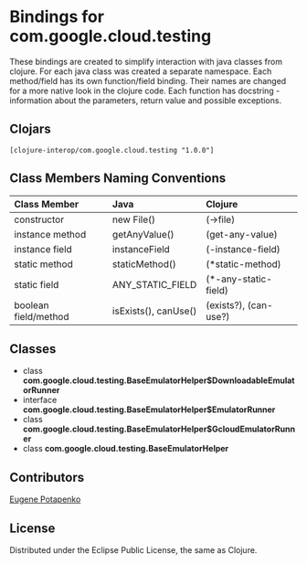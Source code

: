 # Bindings for com.google.cloud.testing

These bindings are created to simplify interaction with java classes from clojure.
For each java class was created a separate namespace.
Each method/field has its own function/field binding.
Their names are changed for a more native look in the clojure code. Each function has docstring - information about the parameters, return value and possible exceptions.

## Clojars

```
[clojure-interop/com.google.cloud.testing "1.0.0"]
```

## Class Members Naming Conventions

| Class Member | Java | Clojure |
|:--|:--|:--|
| constructor | new File() | (->file) |
| instance method | getAnyValue() | (get-any-value) |
| instance field | instanceField | (-instance-field) |
| static method | staticMethod() | (*static-method) |
| static field | ANY_STATIC_FIELD | (*-any-static-field) |
| boolean field/method | isExists(), canUse() | (exists?), (can-use?) |

## Classes

- class **com.google.cloud.testing.BaseEmulatorHelper$DownloadableEmulatorRunner**
- interface **com.google.cloud.testing.BaseEmulatorHelper$EmulatorRunner**
- class **com.google.cloud.testing.BaseEmulatorHelper$GcloudEmulatorRunner**
- class **com.google.cloud.testing.BaseEmulatorHelper**

## Contributors

[Eugene Potapenko](https://github.com/potapenko/)

## License

Distributed under the Eclipse Public License, the same as Clojure.
